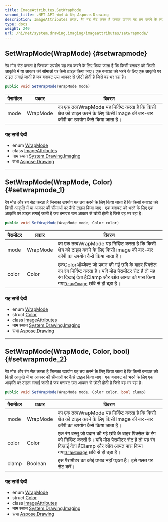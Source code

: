 ```yaml
---
title: ImageAttributes.SetWrapMode
second_title: .NET API संदर्भ के लिए Aspose.Drawing
description: ImageAttributes तरक. रैप मड सेट करत है जसक उपयग यह तय करने के लए कय जत है क कस बनवट क कस आकृत में य आकर क समओं पर कैसे टइल कय जए एक बनवट क भरने के लए एक आकृत पर टइल लगई जत है जब बनवट उस आकर से छट हत है जसे वह भर रह है
type: docs
weight: 240
url: /hi/net/system.drawing.imaging/imageattributes/setwrapmode/
---
```

## SetWrapMode(WrapMode) {#setwrapmode}

रैप मोड सेट करता है जिसका उपयोग यह तय करने के लिए किया जाता है कि किसी बनावट को किसी आकृति में या आकार की सीमाओं पर कैसे टाइल किया जाए। एक बनावट को भरने के लिए एक आकृति पर टाइल लगाई जाती है जब बनावट उस आकार से छोटी होती है जिसे वह भर रहा है।

```csharp
public void SetWrapMode(WrapMode mode)
```

| पैरामीटर | प्रकार | विवरण |
| --- | --- | --- |
| mode | WrapMode | का एक तत्वWrapMode यह निर्दिष्ट करता है कि किसी क्षेत्र को टाइल करने के लिए किसी image की बार-बार कॉपी का उपयोग कैसे किया जाता है। |

### यह सभी देखें

* enum [WrapMode](../../../system.drawing.drawing2d/wrapmode/)
* class [ImageAttributes](../)
* नाम स्थान [System.Drawing.Imaging](../../imageattributes/)
* सभा [Aspose.Drawing](../../../)

---

## SetWrapMode(WrapMode, Color) {#setwrapmode_1}

रैप मोड और रंग सेट करता है जिसका उपयोग यह तय करने के लिए किया जाता है कि किसी बनावट को किसी आकृति में या आकार की सीमाओं पर कैसे टाइल किया जाए। एक बनावट को भरने के लिए एक आकृति पर टाइल लगाई जाती है जब बनावट उस आकार से छोटी होती है जिसे वह भर रहा है।

```csharp
public void SetWrapMode(WrapMode mode, Color color)
```

| पैरामीटर | प्रकार | विवरण |
| --- | --- | --- |
| mode | WrapMode | का एक तत्वWrapMode यह निर्दिष्ट करता है कि किसी क्षेत्र को टाइल करने के लिए किसी image की बार-बार कॉपी का उपयोग कैसे किया जाता है। |
| color | Color | एकColorऑब्जेक्ट जो प्रदान की गई छवि के बाहर पिक्सेल का रंग निर्दिष्ट करता है। यदि मोड पैरामीटर सेट है तो यह रंग दिखाई देता हैClamp और स्रोत आयत को पास किया गया[`DrawImage`](../../../system.drawing/graphics/drawimage/) छवि से ही बड़ा है। |

### यह सभी देखें

* enum [WrapMode](../../../system.drawing.drawing2d/wrapmode/)
* struct [Color](../../../system.drawing/color/)
* class [ImageAttributes](../)
* नाम स्थान [System.Drawing.Imaging](../../imageattributes/)
* सभा [Aspose.Drawing](../../../)

---

## SetWrapMode(WrapMode, Color, bool) {#setwrapmode_2}

रैप मोड और रंग सेट करता है जिसका उपयोग यह तय करने के लिए किया जाता है कि किसी बनावट को किसी आकृति में या आकार की सीमाओं पर कैसे टाइल किया जाए। एक बनावट को भरने के लिए एक आकृति पर टाइल लगाई जाती है जब बनावट उस आकार से छोटी होती है जिसे वह भर रहा है।

```csharp
public void SetWrapMode(WrapMode mode, Color color, bool clamp)
```

| पैरामीटर | प्रकार | विवरण |
| --- | --- | --- |
| mode | WrapMode | का एक तत्वWrapMode यह निर्दिष्ट करता है कि किसी क्षेत्र को टाइल करने के लिए किसी image की बार-बार कॉपी का उपयोग कैसे किया जाता है। |
| color | Color | एक रंग वस्तु जो प्रदान की गई छवि के बाहर पिक्सेल के रंग को निर्दिष्ट करती है। यदि मोड पैरामीटर सेट है तो यह रंग दिखाई देता हैClamp और स्रोत आयत पास किया गया[`DrawImage`](../../../system.drawing/graphics/drawimage/) छवि से ही बड़ा है। |
| clamp | Boolean | इस पैरामीटर का कोई प्रभाव नहीं पड़ता है। इसे गलत पर सेट करें। |

### यह सभी देखें

* enum [WrapMode](../../../system.drawing.drawing2d/wrapmode/)
* struct [Color](../../../system.drawing/color/)
* class [ImageAttributes](../)
* नाम स्थान [System.Drawing.Imaging](../../imageattributes/)
* सभा [Aspose.Drawing](../../../)


